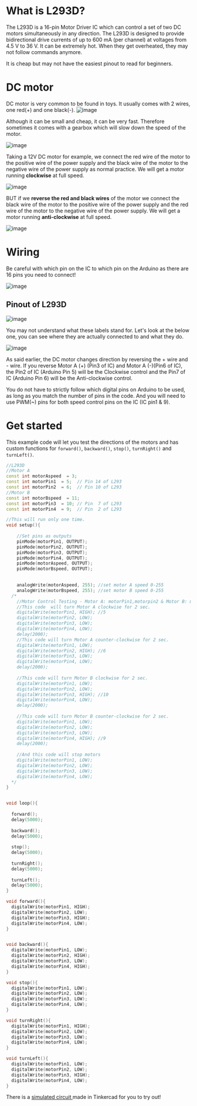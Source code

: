 # What is L293D?
The L293D is a 16-pin Motor Driver IC which can control a set of two DC motors simultaneously in any direction. The L293D is designed to provide bidirectional drive currents of up to 600 mA (per channel) at voltages from 4.5 V to 36 V. It can be extremely hot. When they get overheated, they may not follow commands anymore.

It is cheap but may not have the easiest pinout to read for beginners.
# DC motor
DC motor is very common to be found in toys. It usually comes with 2 wires, one red(+) and one black(-).
![image](https://github.com/creativetechnologylab/physicalComputingTutorials/assets/64136454/d4cedd08-8407-40f7-99e6-b0368e4d7068)


Although it can be small and cheap, it can be very fast. Therefore sometimes it comes with a gearbox which will slow down the speed of the motor.

![image](https://github.com/creativetechnologylab/physicalComputingTutorials/assets/64136454/51809cf6-0551-47db-a9f0-6913b93a07f8)

Taking a 12V DC motor for example, we connect the red wire of the motor to the positive wire of the power supply and the black wire of the motor to the negative wire of the power supply as normal practice. We will get a motor running **clockwise** at full speed. 

![image](https://github.com/creativetechnologylab/physicalComputingTutorials/assets/64136454/8531c6bc-b0a3-4dba-9f9b-8ce81e82ca4f)

BUT if we **reverse the red and black wires** of the motor we connect the black wire of the motor to the positive wire of the power supply and the red wire of the motor to the negative wire of the power supply. We will get a motor running **anti-clockwise** at full speed. 

![image](https://github.com/creativetechnologylab/physicalComputingTutorials/assets/64136454/41ffcd71-fbc9-4475-a143-9f22d25319ef)

# Wiring
Be careful with which pin on the IC to which pin on the Arduino as there are 16 pins you need to connect!

![image](https://github.com/creativetechnologylab/physicalComputingTutorials/assets/64136454/8f83621f-29c1-46d5-9ee9-38503d8ded8f)

## Pinout of L293D
![image](https://github.com/creativetechnologylab/physicalComputingTutorials/assets/64136454/c331a5d5-d3a0-4109-a3d0-4bafb5fd60e7)

You may not understand what these labels stand for. Let's look at the below one, you can see where they are actually connected to and what they do.

![image](https://github.com/creativetechnologylab/physicalComputingTutorials/assets/64136454/3395cce9-d0de-49aa-90a0-acb1bcb91917)

As said earlier, the DC motor changes direction by reversing the + wire and - wire. If you reverse Motor A (+) (Pin3 of IC) and Motor A (-)(Pin6 of IC), the Pin2 of IC (Arduino Pin 5) will be the Clockwise control and the Pin7 of IC (Arduino Pin 6) will be the Anti-clockwise control.

You do not have to strictly follow which digital pins on Arduino 
to be used, as long as you match the number of pins in the code.
And you will need to use PWM(~) pins for both speed control pins on the IC (IC pin1 & 9). 
# Get started
This example code will let you test the directions of the motors and has custom functions for `forward()`,  `backward()`,  `stop()`,  `turnRight()` and  `turnLeft()`.
````c++
//L293D
//Motor A
const int motorAspeed  = 3;
const int motorPin1  = 5;  // Pin 14 of L293
const int motorPin2  = 6;  // Pin 10 of L293
//Motor B
const int motorBspeed  = 11;
const int motorPin3  = 10; // Pin  7 of L293
const int motorPin4  = 9;  // Pin  2 of L293

//This will run only one time.
void setup(){
 
    //Set pins as outputs
    pinMode(motorPin1, OUTPUT);
    pinMode(motorPin2, OUTPUT);
    pinMode(motorPin3, OUTPUT);
    pinMode(motorPin4, OUTPUT);
    pinMode(motorAspeed, OUTPUT);
    pinMode(motorBspeed, OUTPUT);
    

    analogWrite(motorAspeed, 255); //set motor A speed 0-255
    analogWrite(motorBspeed, 255); //set motor B speed 0-255
  /*
    //Motor Control Testing - Motor A: motorPin1,motorpin2 & Motor B: motorpin3,motorpin4
    //This code  will turn Motor A clockwise for 2 sec.
    digitalWrite(motorPin1, HIGH); //5
    digitalWrite(motorPin2, LOW);
    digitalWrite(motorPin3, LOW);
    digitalWrite(motorPin4, LOW);
    delay(2000); 
    //This code will turn Motor A counter-clockwise for 2 sec.
    digitalWrite(motorPin1, LOW);
    digitalWrite(motorPin2, HIGH); //6
    digitalWrite(motorPin3, LOW);
    digitalWrite(motorPin4, LOW);
    delay(2000);
    
    //This code will turn Motor B clockwise for 2 sec.
    digitalWrite(motorPin1, LOW);
    digitalWrite(motorPin2, LOW);
    digitalWrite(motorPin3, HIGH); //10
    digitalWrite(motorPin4, LOW);
    delay(2000); 
  
    //This code will turn Motor B counter-clockwise for 2 sec.
    digitalWrite(motorPin1, LOW);
    digitalWrite(motorPin2, LOW);
    digitalWrite(motorPin3, LOW);
    digitalWrite(motorPin4, HIGH); //9
    delay(2000);    
    
    //And this code will stop motors
    digitalWrite(motorPin1, LOW);
    digitalWrite(motorPin2, LOW);
    digitalWrite(motorPin3, LOW);
    digitalWrite(motorPin4, LOW);
  */
}


void loop(){
  
  forward();
  delay(5000);
  
  backward();
  delay(5000);
  
  stop();
  delay(5000);
  
  turnRight();
  delay(5000);
  
  turnLeft();
  delay(5000);
}

void forward(){
  digitalWrite(motorPin1, HIGH);
  digitalWrite(motorPin2, LOW);
  digitalWrite(motorPin3, HIGH);
  digitalWrite(motorPin4, LOW);
}


void backward(){
  digitalWrite(motorPin1, LOW);
  digitalWrite(motorPin2, HIGH);
  digitalWrite(motorPin3, LOW);
  digitalWrite(motorPin4, HIGH);
}

void stop(){
  digitalWrite(motorPin1, LOW);
  digitalWrite(motorPin2, LOW);
  digitalWrite(motorPin3, LOW);
  digitalWrite(motorPin4, LOW);
}

void turnRight(){
  digitalWrite(motorPin1, HIGH);
  digitalWrite(motorPin2, LOW);
  digitalWrite(motorPin3, LOW);
  digitalWrite(motorPin4, LOW);
}

void turnLeft(){
  digitalWrite(motorPin1, LOW);
  digitalWrite(motorPin2, LOW);
  digitalWrite(motorPin3, HIGH);
  digitalWrite(motorPin4, LOW);
}

````

There is a [simulated circuit ](https://www.tinkercad.com/things/3YGEefRt1JO?sharecode=8cEIfcdISisPNn5ol9fGakOvB2c-wS0fKYgrHcQ_UxI) made in Tinkercad for you to try out!
